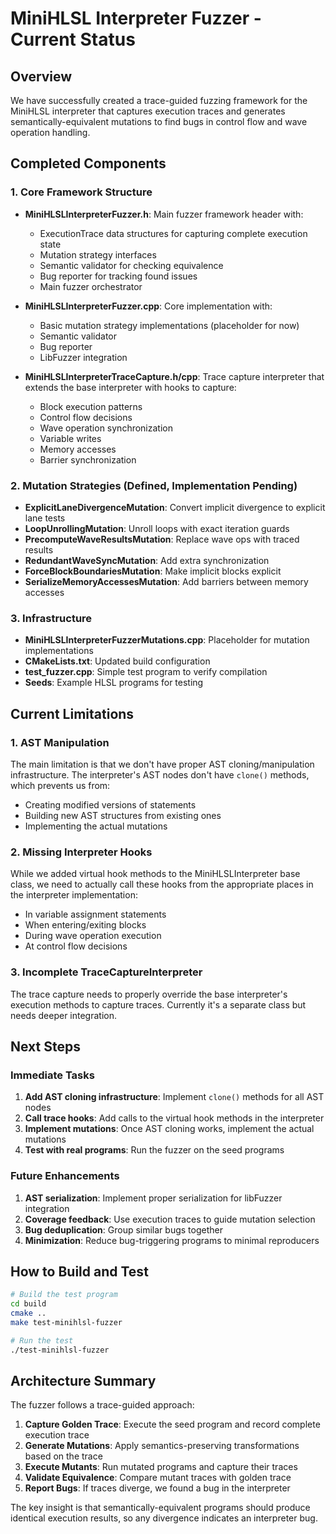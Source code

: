 # MiniHLSL Interpreter Fuzzer - Current Status

## Overview
We have successfully created a trace-guided fuzzing framework for the MiniHLSL interpreter that captures execution traces and generates semantically-equivalent mutations to find bugs in control flow and wave operation handling.

## Completed Components

### 1. Core Framework Structure
- **MiniHLSLInterpreterFuzzer.h**: Main fuzzer framework header with:
  - ExecutionTrace data structures for capturing complete execution state
  - Mutation strategy interfaces
  - Semantic validator for checking equivalence
  - Bug reporter for tracking found issues
  - Main fuzzer orchestrator

- **MiniHLSLInterpreterFuzzer.cpp**: Core implementation with:
  - Basic mutation strategy implementations (placeholder for now)
  - Semantic validator
  - Bug reporter
  - LibFuzzer integration

- **MiniHLSLInterpreterTraceCapture.h/cpp**: Trace capture interpreter that extends the base interpreter with hooks to capture:
  - Block execution patterns
  - Control flow decisions
  - Wave operation synchronization
  - Variable writes
  - Memory accesses
  - Barrier synchronization

### 2. Mutation Strategies (Defined, Implementation Pending)
- **ExplicitLaneDivergenceMutation**: Convert implicit divergence to explicit lane tests
- **LoopUnrollingMutation**: Unroll loops with exact iteration guards
- **PrecomputeWaveResultsMutation**: Replace wave ops with traced results
- **RedundantWaveSyncMutation**: Add extra synchronization
- **ForceBlockBoundariesMutation**: Make implicit blocks explicit
- **SerializeMemoryAccessesMutation**: Add barriers between memory accesses

### 3. Infrastructure
- **MiniHLSLInterpreterFuzzerMutations.cpp**: Placeholder for mutation implementations
- **CMakeLists.txt**: Updated build configuration
- **test_fuzzer.cpp**: Simple test program to verify compilation
- **Seeds**: Example HLSL programs for testing

## Current Limitations

### 1. AST Manipulation
The main limitation is that we don't have proper AST cloning/manipulation infrastructure. The interpreter's AST nodes don't have `clone()` methods, which prevents us from:
- Creating modified versions of statements
- Building new AST structures from existing ones
- Implementing the actual mutations

### 2. Missing Interpreter Hooks
While we added virtual hook methods to the MiniHLSLInterpreter base class, we need to actually call these hooks from the appropriate places in the interpreter implementation:
- In variable assignment statements
- When entering/exiting blocks
- During wave operation execution
- At control flow decisions

### 3. Incomplete TraceCaptureInterpreter
The trace capture needs to properly override the base interpreter's execution methods to capture traces. Currently it's a separate class but needs deeper integration.

## Next Steps

### Immediate Tasks
1. **Add AST cloning infrastructure**: Implement `clone()` methods for all AST nodes
2. **Call trace hooks**: Add calls to the virtual hook methods in the interpreter
3. **Implement mutations**: Once AST cloning works, implement the actual mutations
4. **Test with real programs**: Run the fuzzer on the seed programs

### Future Enhancements
1. **AST serialization**: Implement proper serialization for libFuzzer integration
2. **Coverage feedback**: Use execution traces to guide mutation selection
3. **Bug deduplication**: Group similar bugs together
4. **Minimization**: Reduce bug-triggering programs to minimal reproducers

## How to Build and Test

```bash
# Build the test program
cd build
cmake ..
make test-minihlsl-fuzzer

# Run the test
./test-minihlsl-fuzzer
```

## Architecture Summary

The fuzzer follows a trace-guided approach:

1. **Capture Golden Trace**: Execute the seed program and record complete execution trace
2. **Generate Mutations**: Apply semantics-preserving transformations based on the trace
3. **Execute Mutants**: Run mutated programs and capture their traces
4. **Validate Equivalence**: Compare mutant traces with golden trace
5. **Report Bugs**: If traces diverge, we found a bug in the interpreter

The key insight is that semantically-equivalent programs should produce identical execution results, so any divergence indicates an interpreter bug.